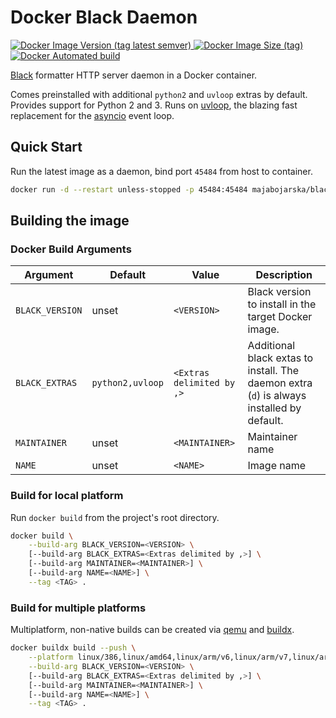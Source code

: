 # Docker Black Daemon

<p align="left">
    <a href="https://hub.docker.com/r/majabojarska/blackd">
        <img alt="Docker Image Version (tag latest semver)" src="https://img.shields.io/docker/v/majabojarska/blackd/latest">
    </a>
    <a href="https://hub.docker.com/r/majabojarska/blackd">
        <img alt="Docker Image Size (tag)" src="https://img.shields.io/docker/image-size/majabojarska/blackd/latest">
    </a>
    <a href="https://hub.docker.com/r/majabojarska/blackd">
        <img alt="Docker Automated build" src="https://img.shields.io/docker/automated/majabojarska/blackd">
    </a>
</p>

[Black](https://github.com/psf/black) formatter HTTP server daemon in a Docker container. 

Comes preinstalled with additional `python2` and `uvloop` extras by default. Provides support for Python 2 and 3. Runs on [uvloop](https://github.com/MagicStack/uvloop), the blazing fast replacement for the [asyncio](https://docs.python.org/3/library/asyncio.html) event loop. 

## Quick Start

Run the latest image as a daemon, bind port `45484` from host to container.

```bash
docker run -d --restart unless-stopped -p 45484:45484 majabojarska/blackd:latest
```

## Building the image

### Docker Build Arguments

| Argument        | Default          | Value                     | Description                                                                               |
| --------------- | ---------------- | ------------------------- | ----------------------------------------------------------------------------------------- |
| `BLACK_VERSION` | unset            | `<VERSION>`               | Black version to install in the target Docker image.                                      |
| `BLACK_EXTRAS`  | `python2,uvloop` | `<Extras delimited by ,>` | Additional black extas to install. The daemon extra (`d`) is always installed by default. |
| `MAINTAINER`    | unset            | `<MAINTAINER>`            | Maintainer name                                                                           |
| `NAME`          | unset            | `<NAME>`                  | Image name                                                                                |

### Build for local platform 

Run `docker build` from the project's root directory.

```bash
docker build \
    --build-arg BLACK_VERSION=<VERSION> \
    [--build-arg BLACK_EXTRAS=<Extras delimited by ,>] \
    [--build-arg MAINTAINER=<MAINTAINER>] \
    [--build-arg NAME=<NAME>] \
    --tag <TAG> .
```

### Build for multiple platforms

Multiplatform, non-native builds can be created via [qemu](https://github.com/qemu/QEMU) and [buildx](https://github.com/docker/buildx).

```bash
docker buildx build --push \
    --platform linux/386,linux/amd64,linux/arm/v6,linux/arm/v7,linux/arm64 \
    --build-arg BLACK_VERSION=<VERSION> \
    [--build-arg BLACK_EXTRAS=<Extras delimited by ,>] \
    [--build-arg MAINTAINER=<MAINTAINER>] \
    [--build-arg NAME=<NAME>] \
    --tag <TAG> .
```

